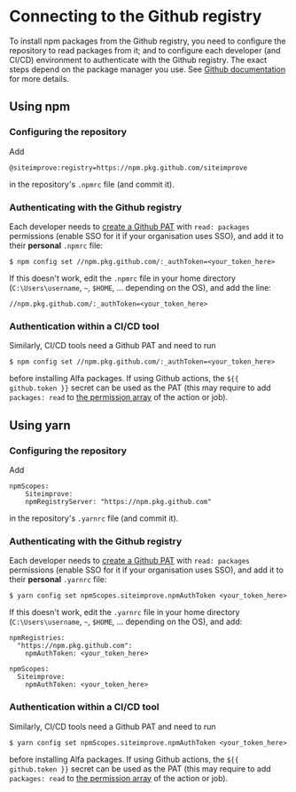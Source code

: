 # Connecting to the Github registry

To install npm packages from the Github registry, you need to configure the repository to read packages from it; and to configure each developer (and CI/CD) environment to authenticate with the Github registry. The exact steps depend on the package manager you use. See [Github documentation](https://docs.github.com/en/packages/working-with-a-github-packages-registry/working-with-the-npm-registry#installing-a-package) for more details.

## Using npm

### Configuring the repository

Add 
```
@siteimprove:registry=https://npm.pkg.github.com/siteimprove
``` 
in the repository's `.npmrc` file (and commit it).

### Authenticating with the Github registry

Each developer needs to [create a Github PAT](https://docs.github.com/en/authentication/keeping-your-account-and-data-secure/managing-your-personal-access-tokens#creating-a-personal-access-token-classic) with `read: packages` permissions (enable SSO for it if your organisation uses SSO), and add it to their **personal** `.npmrc` file:
```shell
$ npm config set //npm.pkg.github.com/:_authToken=<your_token_here>
```

If this doesn't work, edit the `.npmrc` file in your home directory (`C:\Users\username`, `~`, `$HOME`, … depending on the OS), and add the line:
```
//npm.pkg.github.com/:_authToken=<your_token_here> 
```

### Authentication within a CI/CD tool

Similarly, CI/CD tools need a Github PAT and need to run
```shell
$ npm config set //npm.pkg.github.com/:_authToken=<your_token_here>
```
before installing Alfa packages. If using Github actions, the `${{ github.token }}` secret can be used as the PAT (this may require to add `packages: read` to [the permission array](https://docs.github.com/en/actions/writing-workflows/choosing-what-your-workflow-does/assigning-permissions-to-jobs) of the action or job).

## Using yarn

### Configuring the repository

Add
```
npmScopes:
    Siteimprove:
    npmRegistryServer: "https://npm.pkg.github.com"
``` 
in the repository's `.yarnrc` file (and commit it).

### Authenticating with the Github registry

Each developer needs to [create a Github PAT](https://docs.github.com/en/authentication/keeping-your-account-and-data-secure/managing-your-personal-access-tokens#creating-a-personal-access-token-classic) with `read: packages` permissions (enable SSO for it if your organisation uses SSO), and add it to their **personal** `.yarnrc` file:
```shell
$ yarn config set npmScopes.siteimprove.npmAuthToken <your_token_here>
```
If this doesn't work, edit the `.yarnrc` file in your home directory (`C:\Users\username`, `~`, `$HOME`, … depending on the OS), and add:
```
npmRegistries: 
  "https://npm.pkg.github.com": 
    npmAuthToken: <your_token_here>
 
npmScopes: 
  Siteimprove: 
    npmAuthToken: <your_token_here> 
```

### Authentication within a CI/CD tool

Similarly, CI/CD tools need a Github PAT and need to run
```shell
$ yarn config set npmScopes.siteimprove.npmAuthToken <your_token_here>
```
before installing Alfa packages. If using Github actions, the `${{ github.token }}` secret can be used as the PAT (this may require to add `packages: read` to [the permission array](https://docs.github.com/en/actions/writing-workflows/choosing-what-your-workflow-does/assigning-permissions-to-jobs) of the action or job).


```bash
